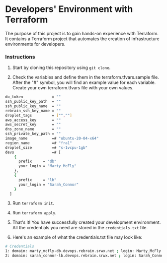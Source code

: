 # Developers' Environment with Terraform

The purpose of this project is to gain hands-on experience with Terraform. It contains a Terraform project that automates the creation of infrastructure environments for developers.

### Instructions

1. Start by cloning this repository using `git clone`.

2. Check the variables and define them in the terraform.tfvars.sample file. After the "#" symbol, you will find an example value for each variable. Create your own terraform.tfvars file with your own values.

```bash
do_token             = ""
ssh_public_key_path  = ""
ssh_public_key_name  = ""
rebrain_ssh_key_name = ""
droplet_tags         = ["",""]
aws_access_key       = ""
aws_secret_key       = ""
dns_zone_name        = ""
ssh_private_key_path = ""
image_name           =# "ubuntu-20-04-x64"
region_name          =# "fra1"
droplet_size         =# "s-1vcpu-1gb"
devs                 =# [
    {
      prefix     = "db"
      your_login = "Marty_McFly"
    },
    {
      prefix     = "lb"
      your_login = "Sarah_Connor"
    }
  ]
```

3. Run `terraform init`.

4. Run `terraform apply`.

5. That's it! You have successfully created your development environment. All the credentials you need are stored in the `credentials.txt` file.

6. Here's an example of what the credentials.txt file may look like:

```bash
# Credentials
1: domain: marty_mcfly-db.devops.rebrain.srwx.net ; login: Marty_McFly ; ip: 207.154.225.133 ; password: Z?xK_L<0m}BnHTU
2: domain: sarah_connor-lb.devops.rebrain.srwx.net ; login: Sarah_Connor ; ip: 161.35.198.211 ; password: Es_aU>Fda&cTp_+
```